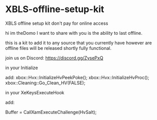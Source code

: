 # XBLS-offline-setup-kit
XBLS offline setup kit don't pay for online access 


hi im theDomo I want to share with you is the ability to last offline.

this is a kit to add it to any source that you currently have however are offline files will be released shortly fully functional.


join us on Discord: https://discord.gg/ZysePxQ
 
in your Initialize
 
add:
    xbox::Hvx::InitializeHvPeekPoke();
    xbox::Hvx::InitializeHvProc();
    xbox::Cleaning::Go_Clean_HV(FALSE);
    
 
in your XeKeysExecuteHook
 
add:
 
Buffer = CallXamExecuteChallenge(HvSalt);
